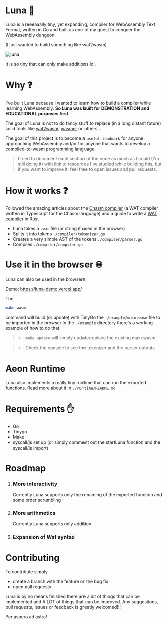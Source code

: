# Luna 🌙

Luna is a reeeaaally tiny, yet expanding, compiler for WebAssembly Text Format, written in Go and built as one of my quest to conquer the WebAssembly dungeon.

(I just wanted to build something like wat2wasm)

<img src="https://i.ibb.co/hdcV1h0/Screenshot-2022-11-01-alle-17-47-06.png" alt="luna" />

It is so tiny that can only make additions lol.

# Why ❓

I've built Luna because I wanted to learn how to build a compiler while learning WebAssembly. 
<strong>So Luna was built for DEMONSTRATION and EDUCATIONAL purposes first.</strong>

The goal of Luna is not to do fancy stuff to replace (in a long distant future) solid tools like <a href="https://webassembly.github.io/wabt/demo/wat2wasm/" target="_blank">wat2wasm</a>, <a href="https://github.com/wasmerio/wasmer" target="_blank">wasmer</a> or others...

The goal of this project is to become a `useful landmark` for anyone approaching WebAssembly and/or for anyone that wants to develop a compiled-to-wasm programming language. 

> I tried to document each section of the code as much as I could (I'm still doing it) with link to resources I've studied while building this, but if you want to improve it, feel free to open issues and pull requests.

# How it works ❓

Followed the amazing articles about the <a href="https://blog.scottlogic.com/2019/05/17/webassembly-compiler.html" target="_blank">Chasm compiler</a> (a WAT compiler written in Typescript for the Chasm language) and a guide to write a <a href="https://www.bitfalter.com/webassembly-compiler-building-a-compiler" target="_blank">WAT compiler</a> in Rust 

- Luna takes a `.wat` file (or string if used in the browser)
- Splits it into tokens `./compiler/tokenizer.go`
- Creates a very simple AST of the tokens `./compiler/parser.go`
- Compiles `./compiler/compiler.go`

# Use it in the browser 🌐

Luna can also be used in the browsers

Demo: https://luna-demo.vercel.app/

The

```bash
make wasm
```

command will build (or update) with TinyGo the `./example/main.wasm` file to be imported in the browser
In the `./example` directory there's a working example of how to do that.

> 💡 - `make update` will simply update/replace the existing main.wasm

> 💡 - Check the console to see the tokenizer and the parser outputs

# Aeon Runtime

Luna also implements a really tiny runtime that can run the exported functions.
Read more about it in `./runtime/README.md`

# Requirements ✋

- Go
- Tinygo
- Make
- syscall/js set up (or simply comment out the startLuna function and the syscall/js import)

# Roadmap

1. <h3>More interactivity</h3>
    Currently Luna supports only the renaming of the exported function and some order scrumbling

2. <h3>More arithmetics</h3>
    Currently Luna supports only addition

3. <h3>Expansion of Wat syntax</h3>

# Contributing

To contribute simply 
- create a branch with the feature or the bug fix
- open pull requests

Luna is by no means finished there are a lot of things that can be implemented and A LOT of things that can be improved. Any suggestions, pull requests, issues or feedback is greatly welcomed!!!

Per aspera ad astra!